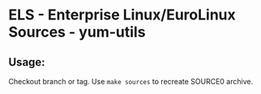 # ELS - Enterprise Linux/EuroLinux Sources - yum-utils
 
## Usage:
  Checkout branch or tag. Use `make sources` to recreate  SOURCE0 archive.

